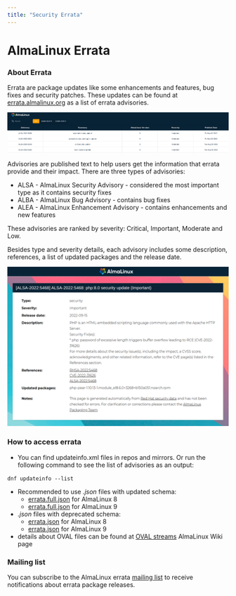 ```yaml
---
title: "Security Errata"
---
```


# AlmaLinux Errata

### About Errata

Errata are package updates like some enhancements and features, bug fixes and security patches. These updates can be found at [errata.almalinux.org](https://errata.almalinux.org/) as a list of errata advisories.

![image](/images/errata_feed.png)

Advisories are published text to help users get the information that errata provide and their impact.
There are three types of advisories:

* ALSA - AlmaLinux Security Advisory - considered the most important type as it contains security fixes
* ALBA - AlmaLinux Bug Advisory - contains bug fixes
* ALEA - AlmaLinux Enhancement Advisory - contains enhancements and new features 

These advisories are ranked by severity: Critical, Important, Moderate and Low.

Besides type and severity details, each advisory includes some description, references, a list of updated packages and the release date.

![image](/images/errata_example.png)


### How to access errata

* You can find updateinfo.xml files in repos and mirrors. Or run the following command to see the list of advisories as an output:

```
dnf updateinfo --list
```

*  Recommended to use *.json* files with updated schema:
    * [errata.full.json](https://errata.almalinux.org/8/errata.full.json) for AlmaLinux 8
    * [errata.full.json](https://errata.almalinux.org/9/errata.full.json) for AlmaLinux 9
* *.json* files with deprecated schema:  
    * [errata.json](https://errata.almalinux.org/8/errata.json) for AlmaLinux 8
    * [errata.json](https://errata.almalinux.org/9/errata.json) for AlmaLinux 9
* details about OVAL files can be found at [OVAL streams](https://wiki.almalinux.org/documentation/oval-streams.html) AlmaLinux Wiki page

### Mailing list

You can subscribe to the AlmaLinux errata [mailing list](https://lists.almalinux.org/mailman3/lists/security.lists.almalinux.org/) to receive notifications about errata package releases.
